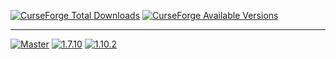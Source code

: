 [![CurseForge Total Downloads](http://cf.way2muchnoise.eu/full_pack-fr_downloads.svg)](https://minecraft.curseforge.com/projects/pack-fr)
[![CurseForge Available Versions](http://cf.way2muchnoise.eu/versions/For%20MC_pack-fr_all.svg)](https://minecraft.curseforge.com/projects/pack-fr)

<hr></hr>

[![Master](https://img.shields.io/badge/-Master-lightgrey.svg?style=flat-square)](https://github.com/GalliCraft/Pack-FR/tree/master)
[![1.7.10](https://img.shields.io/badge/-1.7.10-lightgrey.svg?style=flat-square)](https://github.com/GalliCraft/Pack-FR/tree/1.7.10)
[![1.10.2](https://img.shields.io/badge/-1.10.2-orange.svg?style=flat-square)](https://github.com/GalliCraft/Pack-FR/tree/1.10.2)
